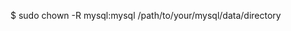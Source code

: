 <!-- post: database-backup_note -->


$ sudo chown -R mysql:mysql  /path/to/your/mysql/data/directory 

